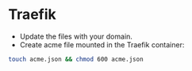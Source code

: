 # Traefik

- Update the files with your domain.
- Create acme file mounted in the Traefik container:
```sh
touch acme.json && chmod 600 acme.json
```
